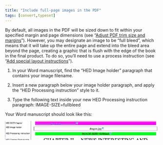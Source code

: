 ```yaml
---
title: "Include full-page images in the PDF"
tags: [convert,typeset]
---
```

 
<html><body><section data-type="chapter" class="hsecchapter" data-hederis-type="hsecchapter" id="include-full-page-images" data-pi-attrs="id: include-full-page-images; data-tags: convert,typeset;" role="doc-chapter" data-tags="convert,typeset" data-author-name=" " data-book-title=" " title="Include full-page images in the PDF"><p class="hblkp" data-hederis-type="hblkp" id="pGbNGjj6Q">By default, all images in the PDF will be sized down to fit within your specified margin and page dimensions (see &#8220;<a href="{% link _docs/adjust-trim-and-margins.md %}" data-hederis-type="hspana" id="p7G5e7hBT"><span class="Hyperlink" data-hederis-type="hspnspan" id="p72vLJsaP">Adjust PDF trim size and margins</span></a>&#8221;). However, you may designate an image to be &#8220;full bleed&#8221;, which means that it will take up the entire page and extend into the bleed area beyond the page, creating a graphic that is flush with the edge of the book in the final product. To do so, you&#8217;ll need to use a process instruction (see &#8220;<a href="{% link _docs/custom-design.md %}" data-hederis-type="hspana" id="piSYlHSTY"><span class="Hyperlink" data-hederis-type="hspnspan" id="p1sckc6PA">Add special layout instructions</span></a>&#8221;).</p><ol class="hwprnumlist" data-hederis-type="hwprnumlist" id="pLRGu9clE"><li class="hblkoli" data-hederis-type="hblkoli" id="liVSR3DhdH"><p class="hblkoli" data-hederis-type="hblklip" id="pyDMst2Xy">In your Word manuscript, find the &#8220;HED Image holder&#8221; paragraph that contains your image filename.</p></li><li class="hblkoli" data-hederis-type="hblkoli" id="liodvCzdSQ"><p class="hblkoli" data-hederis-type="hblklip" id="pu2yP1cAd">Insert a new paragraph below your image holder paragraph, and apply the &#8220;HED Processing instruction&#8221; style to it.</p></li><li class="hblkoli" data-hederis-type="hblkoli" id="liim14T7ti"><p class="hblkoli" data-hederis-type="hblklip" id="pOpUiThgH">Type the following text inside your new HED Processing instruction paragraph: IMAGE-SIZE=fullbleed</p></li></ol><p class="hblkp" data-hederis-type="hblkp" id="plT08xuC5">Your Word manuscript should look like this:</p><img data-hederis-type="hblkimg" class="hblkimg" id="pgysGnsP3" src="/images/fullbleed_1.png" data-img-src="/images/fullbleed_1.png"/></section></body></html>
